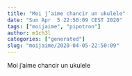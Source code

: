 ```yaml
---
title: "Moi j’aime chancir un ukulele"
date: "Sun Apr  5 22:50:09 CEST 2020"
tags: ["moijaime", "pipotron"]
author: m1ch3l
categories: ["generated"]
slug: "moijaime/2020-04-05-22:50:09"
---
```


Moi j’aime chancir un ukulele

